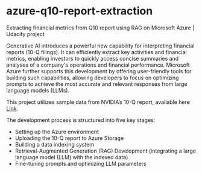 # azure-q10-report-extraction
Extracting financial metrics from Q10 report using RAG on Microsoft Azure | Udacity project

Generative AI introduces a powerful new capability for interpreting financial reports (10-Q filings). It can efficiently extract key activities and financial metrics, enabling investors to quickly access concise summaries and analyses of a company's operations and financial performance. Microsoft Azure further supports this development by offering user-friendly tools for building such capabilities, allowing developers to focus on optimizing prompts to achieve the most accurate and relevant responses from large language models (LLMs).

This project utilizes sample data from NVIDIA’s 10-Q report, available here [Link](https://www.sec.gov/Archives/edgar/data/1045810/000104581024000264/nvda-20240728.htm).

The development process is structured into five key stages:
- Setting up the Azure environment
- Uploading the 10-Q report to Azure Storage
- Building a data indexing system
- Retrieval-Augmented Generation (RAG) Development (integrating a large language model (LLM) with the indexed data)
- Fine-tuning prompts and optimizing LLM parameters


  
